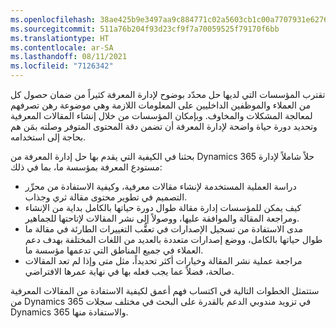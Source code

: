 ```yaml
---
ms.openlocfilehash: 38ae425b9e3497aa9c884771c02a5603cb1c00a7707931e6276b289b59a65d3d
ms.sourcegitcommit: 511a76b204f93d23cf9f7a70059525f79170f6bb
ms.translationtype: HT
ms.contentlocale: ar-SA
ms.lasthandoff: 08/11/2021
ms.locfileid: "7126342"
---
```

تقترب المؤسسات التي لديها حل محدّد بوضوح لإدارة المعرفة كثيراً من ضمان حصول كل من العملاء والموظفين الداخليين على المعلومات اللازمة وهي موضوعة رهن تصرفهم لمعالجة المشكلات والمخاوف.  وبإمكان المؤسسات من خلال إنشاء المقالات المعرفية وتحديد دورة حياة واضحة لإدارة المعرفة أن تضمن دقة المحتوى المتوفر وصلته بمَن هم بحاجة إلى استخدامه.   
     
بحثنا في الكيفية التي يقدم بها حل إدارة المعرفة من Dynamics 365 حلاً شاملاً لإدارة مستودع المعرفة بمؤسسة ما، بما في ذلك:

- دراسة العملية المستخدمة لإنشاء مقالات معرفية، وكيفية الاستفادة من محرِّر التصميم في تطوير محتوى مقالة ثري وجذاب.    
- كيف يمكن للمؤسسات إدارة مقالة طوال دورة حياتها بالكامل بداية من الإنشاء ومراجعة المقالة والموافقة عليها، ووصولاً إلى نشر المقالات لإتاحتها للجماهير.  
- مدى الاستفادة من تسجيل الإصدارات في تعقُّب التغييرات الطارئة في مقالة ما طوال حياتها بالكامل، ووضع إصدارات متعددة بالعديد من اللغات المختلفة بهدف دعم العملاء في جميع المناطق التي تدعمها مؤسسة ما.  
- مراجعة عملية نشر المقالة وخيارات أكثر تحديداً، مثل متى وإذا لم تعد المقالات صالحة، فضلاً عما يجب فعله بها في نهاية عمرها الافتراضي.  

ستتمثل الخطوات التالية في اكتساب فهم أعمق لكيفية الاستفادة من المقالات المعرفية من Dynamics 365 في تزويد مندوبي الدعم بالقدرة على البحث في مختلف سجلات Dynamics 365 والاستفادة منها.  

